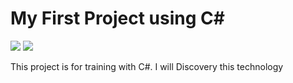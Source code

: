 # My First Project using C#
![](https://img.shields.io/badge/Language-C_Sharp-informational?style=flat&logo=csharp&logoColor=white&color=007acc)
![](https://img.shields.io/badge/OS-Windows-informational?style=flat&logo=windows&logoColor=white&color=007acc)

This project is for training with C#. I will Discovery this technology
